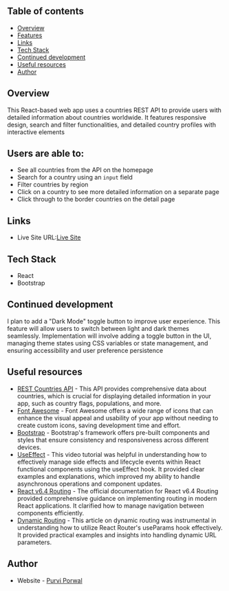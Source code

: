 ## Table of contents

- [Overview](#overview)
- [Features](#users-are-able-to)
- [Links](#links)
- [Tech Stack](#tech-stack)
- [Continued development](#continued-development)
- [Useful resources](#useful-resources)
- [Author](#author)

## Overview

This React-based web app uses a countries REST API to provide users with detailed information about countries worldwide. It features responsive design, search and filter functionalities, and detailed country profiles with interactive elements

## Users are able to:

- See all countries from the API on the homepage
- Search for a country using an `input` field
- Filter countries by region
- Click on a country to see more detailed information on a separate page
- Click through to the border countries on the detail page

## Links

- Live Site URL:[Live Site](https://wherein-the-world.netlify.app/)

## Tech Stack

- React
- Bootstrap

## Continued development

I plan to add a "Dark Mode" toggle button to improve user experience. This feature will allow users to switch between light and dark themes seamlessly. Implementation will involve adding a toggle button in the UI, managing theme states using CSS variables or state management, and ensuring accessibility and user preference persistence

## Useful resources

- [REST Countries API](https://restcountries.com) - This API provides comprehensive data about countries, which is crucial for displaying detailed information in your app, such as country flags, populations, and more.
- [Font Awesome](https://fontawesome.com) - Font Awesome offers a wide range of icons that can enhance the visual appeal and usability of your app without needing to create custom icons, saving development time and effort.
- [Bootstrap](https://getbootstrap.com/docs/5.3/getting-started/introduction/) - Bootstrap's framework offers pre-built components and styles that ensure consistency and responsiveness across different devices.
- [UseEffect](https://youtu.be/bio2eP5YXyw?si=7oLeIEsQOOsXXK32) - This video tutorial was helpful in understanding how to effectively manage side effects and lifecycle events within React functional components using the useEffect hook. It provided clear examples and explanations, which improved my ability to handle asynchronous operations and component updates.
- [React v6.4 Routing](https://reactrouter.com/en/main/start/overview) - The official documentation for React v6.4 Routing provided comprehensive guidance on implementing routing in modern React applications. It clarified how to manage navigation between components efficiently.
- [Dynamic Routing](https://medium.com/geekculture/how-to-use-react-router-useparams-436851fd5ef6) - This article on dynamic routing was instrumental in understanding how to utilize React Router's useParams hook effectively. It provided practical examples and insights into handling dynamic URL parameters.

## Author

- Website - [Purvi Porwal](https://purvi-porwal.netlify.app/)
